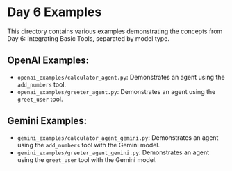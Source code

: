 # Day 6 Examples

This directory contains various examples demonstrating the concepts from Day 6: Integrating Basic Tools, separated by model type.

## OpenAI Examples:

- `openai_examples/calculator_agent.py`: Demonstrates an agent using the `add_numbers` tool.
- `openai_examples/greeter_agent.py`: Demonstrates an agent using the `greet_user` tool.

## Gemini Examples:

- `gemini_examples/calculator_agent_gemini.py`: Demonstrates an agent using the `add_numbers` tool with the Gemini model.
- `gemini_examples/greeter_agent_gemini.py`: Demonstrates an agent using the `greet_user` tool with the Gemini model.